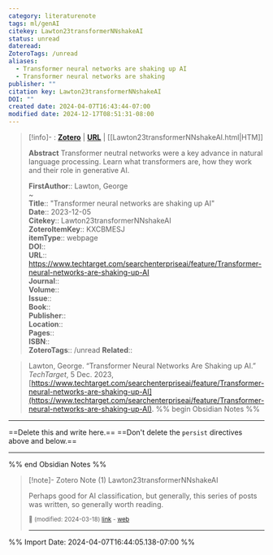 ```yaml
---
category: literaturenote
tags: ml/genAI
citekey: Lawton23transformerNNshakeAI
status: unread
dateread: 
ZoteroTags: /unread
aliases:
  - Transformer neural networks are shaking up AI
  - Transformer neural networks are shaking
publisher: ""
citation key: Lawton23transformerNNshakeAI
DOI: ""
created date: 2024-04-07T16:43:44-07:00
modified date: 2024-12-17T08:51:31-08:00
---
```


> [!info]- : [**Zotero**](zotero://select/library/items/KXCBMESJ)   | [**URL**](https://www.techtarget.com/searchenterpriseai/feature/Transformer-neural-networks-are-shaking-up-AI) | [[Lawton23transformerNNshakeAI.html|HTM]]
>
> 
> **Abstract**
> Transformer neutral networks were a key advance in natural language processing. Learn what transformers are, how they work and their role in generative AI.
> 
> 
> **FirstAuthor**:: Lawton, George  
~    
> **Title**:: "Transformer neural networks are shaking up AI"  
> **Date**:: 2023-12-05  
> **Citekey**:: Lawton23transformerNNshakeAI  
> **ZoteroItemKey**:: KXCBMESJ  
> **itemType**:: webpage  
> **DOI**::   
> **URL**:: https://www.techtarget.com/searchenterpriseai/feature/Transformer-neural-networks-are-shaking-up-AI  
> **Journal**::   
> **Volume**::   
> **Issue**::   
> **Book**::   
> **Publisher**::   
> **Location**::    
> **Pages**::   
> **ISBN**::   
> **ZoteroTags**:: /unread
>**Related**:: 

> Lawton, George. “Transformer Neural Networks Are Shaking up AI.” _TechTarget_, 5 Dec. 2023, [https://www.techtarget.com/searchenterpriseai/feature/Transformer-neural-networks-are-shaking-up-AI](https://www.techtarget.com/searchenterpriseai/feature/Transformer-neural-networks-are-shaking-up-AI).
%% begin Obsidian Notes %%
___
==Delete this and write here.==
==Don't delete the `persist` directives above and below.==
___
%% end Obsidian Notes %%

> [!note]- Zotero Note (1)
> Lawton23transformerNNshakeAI
> 
> Perhaps good for AI classification, but generally, this series of posts was written, so generally worth reading.
> 
> <small>📝️ (modified: 2024-03-18) [link](zotero://select/library/items/GED3T4QV) - [web](http://zotero.org/users/60638/items/GED3T4QV)</small>
>  
> ---




%% Import Date: 2024-04-07T16:44:05.138-07:00 %%
